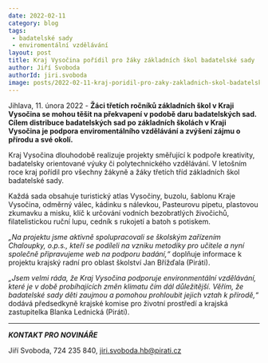 ```yaml
---
date: 2022-02-11
category: blog
tags:
 - badatelské sady
 - enviromentální vzdělávání
layout: post
title: Kraj Vysočina pořídil pro žáky základních škol badatelské sady
author: Jiří Svoboda
authorId: jiri.svoboda
image: posts/2022-02-11-kraj-poridil-pro-zaky-zakladnich-skol-badatelske-sady.jpg
---
```


Jihlava, 11. února 2022 - **Žáci třetích ročníků základních škol v Kraji Vysočina se mohou těšit na překvapení v podobě daru badatelských sad. Cílem distribuce badatelských sad po základních školách v Kraji Vysočina je podpora enviromentálního vzdělávání a zvýšení zájmu o přírodu a své okolí.**

Kraj Vysočina dlouhodobě realizuje projekty směřující k podpoře kreativity, badatelsky orientované výuky či polytechnického vzdělávání. V letošním roce kraj pořídil pro všechny žákyně a žáky třetích tříd základních škol badatelské sady.

Každá sada obsahuje turistický atlas Vysočiny, buzolu, šablonu Kraje Vysočina, odměrný válec, kádinku s nálevkou, Pasteurovu pipetu, plastovou zkumavku a misku, klíč k určování vodních bezobratlých živočichů, filatelistickou ruční lupu, cedník s rukojetí a batoh s potiskem.

*„Na projektu jsme aktivně spolupracovali se školským zařízením Chaloupky, o.p.s., kteří se podíleli na vzniku metodiky pro učitele a nyní společně připravujeme web na podporu badání,“* doplňuje informace k projektu krajský radní pro oblast školství Jan Břížďala (Piráti).

*„Jsem velmi ráda, že Kraj Vysočina podporuje environmentální vzdělávání, které je v době probíhajících změn klimatu čím dál důležitější. Věřím, že badatelské sady děti zaujmou a pomohou prohloubit jejich vztah k přírodě,“* dodává předsedkyně krajské komise pro životní prostředí a krajská zastupitelka Blanka Lednická (Piráti).

---

***KONTAKT PRO NOVINÁŘE*** 

Jiří Svoboda, 724 235 840, <jiri.svoboda.hb@pirati.cz>
